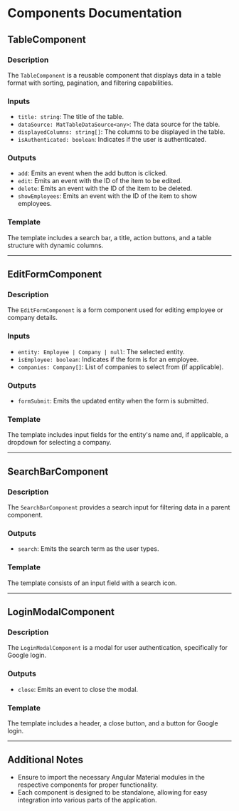 # Components Documentation

## TableComponent

### Description
The `TableComponent` is a reusable component that displays data in a table format with sorting, pagination, and filtering capabilities.

### Inputs
- `title: string`: The title of the table.
- `dataSource: MatTableDataSource<any>`: The data source for the table.
- `displayedColumns: string[]`: The columns to be displayed in the table.
- `isAuthenticated: boolean`: Indicates if the user is authenticated.

### Outputs
- `add`: Emits an event when the add button is clicked.
- `edit`: Emits an event with the ID of the item to be edited.
- `delete`: Emits an event with the ID of the item to be deleted.
- `showEmployees`: Emits an event with the ID of the item to show employees.

### Template
The template includes a search bar, a title, action buttons, and a table structure with dynamic columns.

---

## EditFormComponent

### Description
The `EditFormComponent` is a form component used for editing employee or company details.

### Inputs
- `entity: Employee | Company | null`: The selected entity.
- `isEmployee: boolean`: Indicates if the form is for an employee.
- `companies: Company[]`: List of companies to select from (if applicable).

### Outputs
- `formSubmit`: Emits the updated entity when the form is submitted.

### Template
The template includes input fields for the entity's name and, if applicable, a dropdown for selecting a company.

---

## SearchBarComponent

### Description
The `SearchBarComponent` provides a search input for filtering data in a parent component.

### Outputs
- `search`: Emits the search term as the user types.

### Template
The template consists of an input field with a search icon.

---

## LoginModalComponent

### Description
The `LoginModalComponent` is a modal for user authentication, specifically for Google login.

### Outputs
- `close`: Emits an event to close the modal.

### Template
The template includes a header, a close button, and a button for Google login.

---

## Additional Notes
- Ensure to import the necessary Angular Material modules in the respective components for proper functionality.
- Each component is designed to be standalone, allowing for easy integration into various parts of the application.